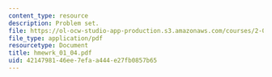 ```yaml
---
content_type: resource
description: Problem set.
file: https://ol-ocw-studio-app-production.s3.amazonaws.com/courses/2-008-design-and-manufacturing-ii-spring-2004/4214798146ee7efaa444e27fb0857b65_hmewrk_01_04.pdf
file_type: application/pdf
resourcetype: Document
title: hmewrk_01_04.pdf
uid: 42147981-46ee-7efa-a444-e27fb0857b65
---
```

